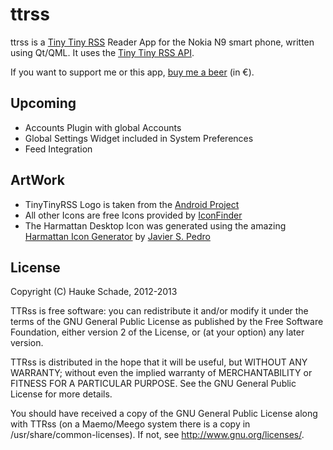 ttrss
==========

ttrss is a [Tiny Tiny RSS](http://tt-rss.org) Reader App for the
Nokia N9 smart phone, written using Qt/QML.
It uses the [Tiny Tiny RSS API](http://tt-rss.org/redmine/projects/tt-rss/wiki/JsonApiReference).

If you want to support me or this app, [buy me a beer](https://www.paypal.com/cgi-bin/webscr?cmd=_s-xclick&hosted_button_id=WUWGSGAK8K7ZN) (in &euro;).

Upcoming
----------
- Accounts Plugin with global Accounts
- Global Settings Widget included in System Preferences
- Feed Integration

ArtWork
----------
* TinyTinyRSS Logo is taken from the [Android Project](http://tt-rss.org/redmine/projects/tt-rss-android/wiki/)
* All other Icons are free Icons provided by [IconFinder](http://www.iconfinder.com/search/?q=iconset%3Adevelopperss)
* The Harmattan Desktop Icon was generated using the amazing [Harmattan Icon Generator](http://apps.javispedro.com/nit/hicg/) by [Javier S. Pedro](https://gitorious.org/hicg/hicg)


License
----------
Copyright (C) Hauke Schade, 2012-2013

TTRss is free software: you can redistribute it and/or modify it
under the terms of the GNU General Public License as published
by the Free Software Foundation, either version 2 of the License, or
(at your option) any later version.

TTRss is distributed in the hope that it will be useful, but
WITHOUT ANY WARRANTY; without even the implied warranty of  MERCHANTABILITY
or FITNESS FOR A PARTICULAR PURPOSE. See the GNU General Public
License for more details.

You should have received a copy of the GNU General Public License
along with TTRss (on a Maemo/Meego system there is a copy in 
/usr/share/common-licenses). If not, see http://www.gnu.org/licenses/.
